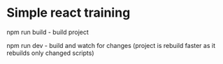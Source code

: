 # Simple react training

npm run build - build project

npm run dev - build and watch for changes (project is rebuild faster as it rebuilds only changed scripts)